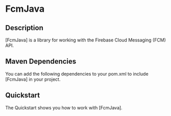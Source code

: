 # FcmJava #

## Description ##

[FcmJava] is a library for working with the Firebase Cloud Messaging (FCM) API.

## Maven Dependencies ##

You can add the following dependencies to your pom.xml to include [FcmJava] in your project.

## Quickstart ##

The Quickstart shows you how to work with [FcmJava].

[Firebase Cloud Messaging (FCM) API]: https://firebase.google.com
